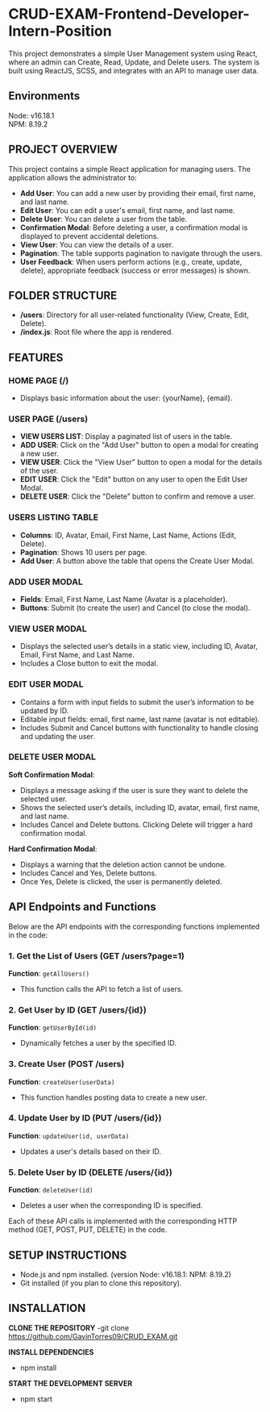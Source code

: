 # CRUD-EXAM-Frontend-Developer-Intern-Position
This project demonstrates a simple User Management system using React, where an admin can Create, Read, Update, and Delete users. The system is built using ReactJS, SCSS, and integrates with an API to manage user data.

## Environments

Node: v16.18.1\
NPM: 8.19.2

## PROJECT OVERVIEW 
This project contains a simple React application for managing users. The application allows the administrator to:

- **Add User**: You can add a new user by providing their email, first name, and last name.
- **Edit User**: You can edit a user's email, first name, and last name.
- **Delete User**: You can delete a user from the table.
- **Confirmation Modal**: Before deleting a user, a confirmation modal is displayed to prevent accidental deletions.
- **View User**: You can view the details of a user.
- **Pagination**: The table supports pagination to navigate through the users.
- **User Feedback**: When users perform actions (e.g., create, update, delete), appropriate feedback (success or error messages) is shown.

## FOLDER STRUCTURE
- **/users**: Directory for all user-related functionality (View, Create, Edit, Delete).
- **/index.js**: Root file where the app is rendered.

## FEATURES

### HOME PAGE  (/)
- Displays basic information about the user: {yourName}, {email}.

### USER PAGE (/users)
- **VIEW USERS LIST**: Display a paginated list of users in the table.
- **ADD USER**: Click on the "Add User" button to open a modal for creating a new user.
- **VIEW USER**: Click the "View User" button to open a modal for the details of the user.
- **EDIT USER**: Click the "Edit" button on any user to open the Edit User Modal.
- **DELETE USER**: Click the "Delete" button to confirm and remove a user.

### USERS LISTING TABLE
- **Columns**: ID, Avatar, Email, First Name, Last Name, Actions (Edit, Delete).
- **Pagination**: Shows 10 users per page.
- **Add User**: A button above the table that opens the Create User Modal.

### ADD USER MODAL
- **Fields**: Email, First Name, Last Name (Avatar is a placeholder).
- **Buttons**: Submit (to create the user) and Cancel (to close the modal).

### VIEW USER MODAL
- Displays the selected user’s details in a static view, including ID, Avatar, Email, First Name, and Last Name.
- Includes a Close button to exit the modal.

### EDIT USER MODAL
- Contains a form with input fields to submit the user’s information to be updated by ID.
- Editable input fields: email, first name, last name (avatar is not editable).
- Includes Submit and Cancel buttons with functionality to handle closing and updating the user.

### DELETE USER MODAL

**Soft Confirmation Modal**:
- Displays a message asking if the user is sure they want to delete the selected user.
- Shows the selected user’s details, including ID, avatar, email, first name, and last name.
- Includes Cancel and Delete buttons. Clicking Delete will trigger a hard confirmation modal.

**Hard Confirmation Modal**:
- Displays a warning that the deletion action cannot be undone.
- Includes Cancel and Yes, Delete buttons.
- Once Yes, Delete is clicked, the user is permanently deleted.


## API Endpoints and Functions

Below are the API endpoints with the corresponding functions implemented in the code:

### 1. Get the List of Users (GET /users?page=1)
**Function**: `getAllUsers()`
- This function calls the API to fetch a list of users.

### 2. Get User by ID (GET /users/{id})
**Function**: `getUserById(id)`
- Dynamically fetches a user by the specified ID.

### 3. Create User (POST /users)
**Function**: `createUser(userData)`
- This function handles posting data to create a new user.

### 4. Update User by ID (PUT /users/{id})
**Function**: `updateUser(id, userData)`
- Updates a user's details based on their ID.

### 5. Delete User by ID (DELETE /users/{id})
**Function**: `deleteUser(id)`
- Deletes a user when the corresponding ID is specified.

Each of these API calls is implemented with the corresponding HTTP method (GET, POST, PUT, DELETE) in the code.


## SETUP INSTRUCTIONS
- Node.js and npm installed. (version Node: v16.18.1: NPM: 8.19.2)
- Git installed (if you plan to clone this repository).

## INSTALLATION
**CLONE THE REPOSITORY**
-git clone https://github.com/GavinTorres09/CRUD_EXAM.git

**INSTALL DEPENDENCIES**
- npm install

**START THE DEVELOPMENT SERVER**
- npm start

